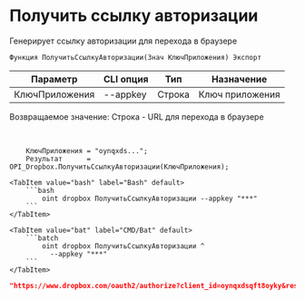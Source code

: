 ﻿---
sidebar_position: 1
---

# Получить ссылку авторизации
 Генерирует ссылку авторизации для перехода в браузере



`Функция ПолучитьСсылкуАвторизации(Знач КлючПриложения) Экспорт`

  | Параметр | CLI опция | Тип | Назначение |
  |-|-|-|-|
  | КлючПриложения | --appkey | Строка | Ключ приложения |

  
  Возвращаемое значение:   Строка - URL для перехода в браузере

<br/>




```bsl title="Пример кода"
    КлючПриложения = "oynqxds...";
    Результат      = OPI_Dropbox.ПолучитьСсылкуАвторизации(КлючПриложения);
```
    

 <Tabs>
  
    <TabItem value="bash" label="Bash" default>
        ```bash
            oint dropbox ПолучитьСсылкуАвторизации --appkey "***"
        ```
    </TabItem>
  
    <TabItem value="bat" label="CMD/Bat" default>
        ```batch
            oint dropbox ПолучитьСсылкуАвторизации ^
              --appkey "***"
        ```
    </TabItem>
</Tabs>


```json title="Результат"
"https://www.dropbox.com/oauth2/authorize?client_id=oynqxdsqft8oyky&response_type=code&token_access_type=offline"
```
